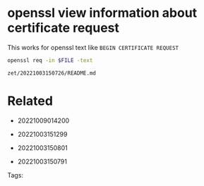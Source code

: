 # openssl view information about certificate request
This works for openssl text like `BEGIN CERTIFICATE REQUEST`
```bash
openssl req -in $FILE -text
```

` zet/20221003150726/README.md `

# Related

- 20221009014200

- 20221003151299

- 20221003150801

- 20221003150791


Tags:

    
